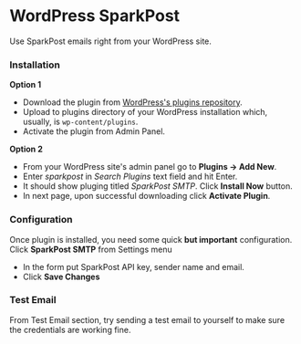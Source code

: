 # WordPress SparkPost

Use SparkPost emails right from your WordPress site. 

### Installation

**Option 1**

* Download the plugin from [WordPress's plugins repository](https://wordpress.org/plugins/sparkpost/). 
* Upload to plugins directory of your WordPress installation which, usually, is `wp-content/plugins`.
* Activate the plugin from Admin Panel. 

**Option 2**
* From your WordPress site's admin panel go to **Plugins -> Add New**. 
* Enter *sparkpost* in *Search Plugins* text field and hit Enter. 
* It should show pluging titled *SparkPost SMTP*. Click **Install Now** button. 
* In next page, upon successful downloading click **Activate Plugin**. 

### Configuration
Once plugin is installed, you need some quick **but important** configuration. Click **SparkPost SMTP** from Settings menu
* In the form put SparkPost API key, sender name and email. 
* Click **Save Changes**

### Test Email
From Test Email section, try sending a test email to yourself to make sure the credentials are working fine. 
